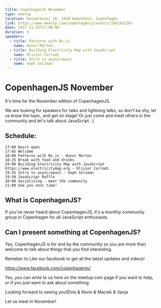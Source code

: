 ```yaml
---
title: CopenhagenJS November
type: meetup
location: Gasværksvej 16, 1650 København, Copenhagen
link: https://www.meetup.com/copenhagenjs/events/244143220/
date: 2017-11-23T17:00:00
duration: 3
speakers:
  - title: Patterns with Rx.js
    name: Hunor Marton
  - title: Building Electricity Map with JavaScript
    name: Olivier Corradi
  - title: Intro to async/await
    name: Seph Soliman
---
```


# CopenhagenJS November


It's time for the November edition of CopenhagenJS.

We are looking for speakers for talks and lightning talks, so don't be shy, let us know the topic, and get on stage! Or just come and meet others in the community and let's talk about JavaScript. :)

## Schedule:

    17:00 Doors open
    17:45 Welcome
    18:00 Patterns with Rx.js - Hunor Marton
    18:25 Break with food and drinks
    19:00 Building Electricity Map with JavaScript https://www.electricitymap.org - Olivier Corradi
    19:35 Intro to async/await - Seph Soliman
    19:50 JavaScript Raffle
    20:00 Socialising - meet the community
    21:00 See you next time!

## What is CopenhagenJS?

If you've never heard about CopenhagenJS, it's a monthly community group in Copenhagen for all JavaScript enthusiasts.

## Can I present something at CopenhagenJS?

Yes, CopenhagenJS is for and by the community so you are more than welcome to talk about things that you find interesting.

Remeber to Like our facebook to get all the latest updates and videos!

https://www.facebook.com/copenhagenjs/

Yes, you can write to us here on the meetup.com page if you want to help, or if you just want to ask about something.

Looking forward to seeing you!Elvis &amp; Kevin &amp; Maciek &amp; Vanja

Let us meet in November!
